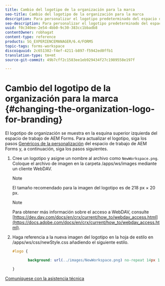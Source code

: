 ```yaml
---
title: Cambio del logotipo de la organización para la marca
seo-title: Cambio del logotipo de la organización para la marca
description: Para personalizar el logotipo predeterminado del espacio de trabajo de AEM Forms, especifique el logotipo de su organización.
seo-description: Para personalizar el logotipo predeterminado del espacio de trabajo de AEM Forms, especifique el logotipo de su organización.
uuid: f0c340ee-2e54-4bb0-9c30-383cc1bbadb8
contentOwner: robhagat
content-type: reference
products: SG_EXPERIENCEMANAGER/6.4/FORMS
topic-tags: forms-workspace
discoiquuid: 2c651302-f4ef-4211-b897-f5942ed0ffb1
translation-type: tm+mt
source-git-commit: 49b7cff2c1583ee1eb929434f27c1989558e197f

---
```



# Cambio del logotipo de la organización para la marca {#changing-the-organization-logo-for-branding}

El logotipo de organización se muestra en la esquina superior izquierda del espacio de trabajo de AEM Forms. Para actualizar el logotipo, siga los pasos [Genéricos de la personalización](/help/forms/using/generic-steps-html-workspace-customization.md#generic-steps-for-html-workspace-customization) del espacio de trabajo de AEM Forms y, a continuación, siga los pasos siguientes.

1. Cree un logotipo y asigne un nombre al archivo como `NewWorkspace.png`. Coloque el archivo de imagen en la carpeta /apps/ws/images mediante un cliente WebDAV.

   >[!NOTE]
   >
   >El tamaño recomendado para la imagen del logotipo es de 218 px × 20 px.

   >[!NOTE]
   >
   >Para obtener más información sobre el acceso a WebDAV, consulte [https://dev.day.com/docs/en/crx/current/how_to/webdav_access.html](https://docs.adobe.com/docs/en/crx/current/how_to/webdav_access.html).

1. Haga referencia a la nueva imagen del logotipo en la hoja de estilo en /apps/ws/css/newStyle.css añadiendo el siguiente estilo.

   ```css
   #logo {
   
          background: url(../images/NewWorkspace.png) no-repeat 14px 11px;
   
   }
   ```

[Comuníquese con la asistencia técnica](https://www.adobe.com/account/sign-in.supportportal.html)
